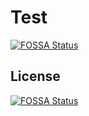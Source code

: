 # Test
[![FOSSA Status](https://app.fossa.com/api/projects/git%2Bgithub.com%2FSn0wo2%2Fsn0wo2.github.com.svg?type=shield)](https://app.fossa.com/projects/git%2Bgithub.com%2FSn0wo2%2Fsn0wo2.github.com?ref=badge_shield)



## License
[![FOSSA Status](https://app.fossa.com/api/projects/git%2Bgithub.com%2FSn0wo2%2Fsn0wo2.github.com.svg?type=large)](https://app.fossa.com/projects/git%2Bgithub.com%2FSn0wo2%2Fsn0wo2.github.com?ref=badge_large)